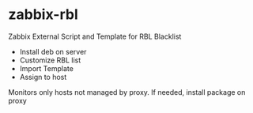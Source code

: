 # zabbix-rbl
Zabbix External Script and Template for RBL Blacklist

* Install deb on server
* Customize RBL list
* Import Template
* Assign to host

Monitors only hosts not managed by proxy. If needed, install package on proxy
